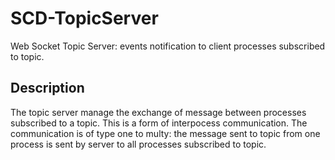 # SCD-TopicServer
Web Socket Topic Server: events notification to client processes subscribed to topic.

## Description

The topic server manage the exchange of message between processes subscribed to a topic. This is a form of interpocess communication. The communication is of type one to multy: the message sent to topic from one process is sent by server to all processes subscribed to topic.
